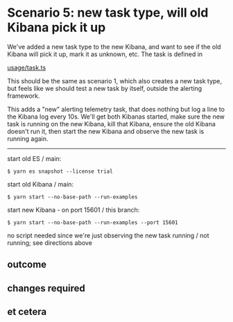 Scenario 5: new task type, will old Kibana pick it up
========================================================================

We've added a new task type to the new Kibana, and want to see if 
the old Kibana will pick it up, mark it as unknown, etc.  The
task is defined in 

[usage/task.ts](../x-pack/plugins/alerting/server/usage/task.ts)


This should be the same as scenario 1, which also creates a new task
type, but feels like we should test a new task by itself, outside the
alerting framework.

This adds a "new" alerting telemetry task, that does nothing but log
a line to the Kibana log every 10s.  We'll get both Kibanas started, make
sure the new task is running on the new Kibana, kill that Kibana, ensure
the old Kibana doesn't run it, then start the new Kibana and observe the
new task is running again.

------------------------------------------------------------------------

start old ES / main:

```console
$ yarn es snapshot --license trial
```

start old Kibana / main:

```console
$ yarn start --no-base-path --run-examples
```

start new Kibana - on port 15601 / this branch:

```console
$ yarn start --no-base-path --run-examples --port 15601
```

no script needed since we're just observing the new task running / not running; 
see directions above


outcome
------------------------------------------------------------------------



changes required
------------------------------------------------------------------------



et cetera
------------------------------------------------------------------------

